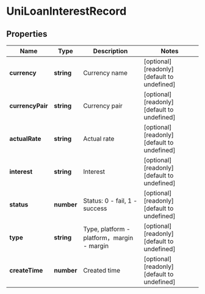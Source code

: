 # UniLoanInterestRecord

## Properties

Name | Type | Description | Notes
------------ | ------------- | ------------- | -------------
**currency** | **string** | Currency name | [optional] [readonly] [default to undefined]
**currencyPair** | **string** | Currency pair | [optional] [readonly] [default to undefined]
**actualRate** | **string** | Actual rate | [optional] [readonly] [default to undefined]
**interest** | **string** | Interest | [optional] [readonly] [default to undefined]
**status** | **number** | Status: 0 - fail, 1 - success | [optional] [readonly] [default to undefined]
**type** | **string** | Type, platform - platform，margin - margin | [optional] [readonly] [default to undefined]
**createTime** | **number** | Created time | [optional] [readonly] [default to undefined]

